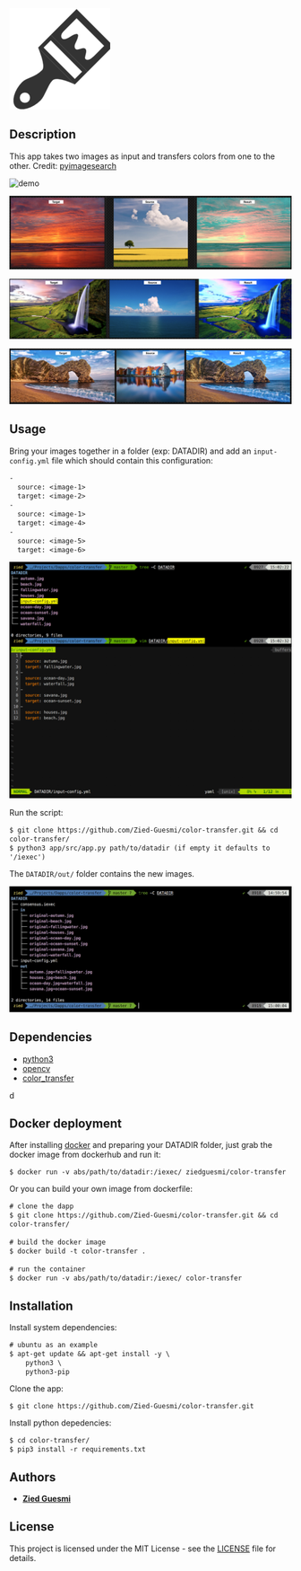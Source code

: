 <img src="./logo.png">


## Description
This app takes two images as input and transfers colors from one to the other.
Credit: [pyimagesearch](https://www.pyimagesearch.com/2017/09/11/object-detection-with-deep-learning-and-opencv/)  

![demo](./docs/images/demo-1.png)

![demo](./docs/images/demo-2.png)  

![demo](./docs/images/demo-3.png)  

![demo](./docs/images/demo-4.png)

## Usage

Bring your images together in a folder (exp: DATADIR) and add an ```input-config.yml``` file which should contain this configuration:

    -
      source: <image-1>
      target: <image-2>
    -
      source: <image-1>
      target: <image-4>
    -
      source: <image-5>
      target: <image-6>

![screenshot](./docs/images/screenshot-1.jpg)

Run the script:

    $ git clone https://github.com/Zied-Guesmi/color-transfer.git && cd color-transfer/
    $ python3 app/src/app.py path/to/datadir (if empty it defaults to '/iexec')

The ```DATADIR/out/``` folder contains the new images.

![screenshot](./docs/images/screenshot-2.png)


## Dependencies

- [python3](https://www.python.org/)  
- [opencv](https://opencv.org/)
- [color_transfer](https://pypi.org/project/color_transfer/)

d
## Docker deployment

After installing [docker](https://docs.docker.com/install/) and preparing your DATADIR folder, just grab the docker image from dockerhub and run it:

    $ docker run -v abs/path/to/datadir:/iexec/ ziedguesmi/color-transfer

Or you can build your own image from dockerfile:

    # clone the dapp
    $ git clone https://github.com/Zied-Guesmi/color-transfer.git && cd color-transfer/

    # build the docker image
    $ docker build -t color-transfer .

    # run the container
    $ docker run -v abs/path/to/datadir:/iexec/ color-transfer


## Installation

Install system dependencies:

    # ubuntu as an example
    $ apt-get update && apt-get install -y \
        python3 \
        python3-pip

Clone the app:

    $ git clone https://github.com/Zied-Guesmi/color-transfer.git

Install python depedencies:

    $ cd color-transfer/
    $ pip3 install -r requirements.txt


## Authors

- **[Zied Guesmi](https://github.com/Zied-Guesmi)**


## License

This project is licensed under the MIT License - see the [LICENSE](https://github.com/Zied-Guesmi/color-transfer/blob/master/LICENSE) file for details.
